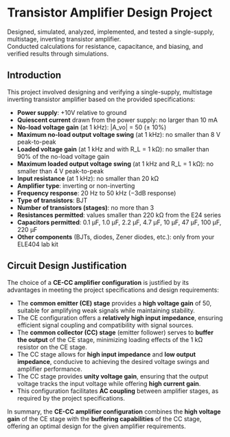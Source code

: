 # Transistor Amplifier Design Project

Designed, simulated, analyzed, implemented, and tested a single-supply, multistage, inverting transistor amplifier.  
Conducted calculations for resistance, capacitance, and biasing, and verified results through simulations.

## Introduction

This project involved designing and verifying a single-supply, multistage inverting transistor amplifier based on the provided specifications:

- **Power supply**: +10V relative to ground
- **Quiescent current** drawn from the power supply: no larger than 10 mA
- **No-load voltage gain** (at 1 kHz): |A_vo| = 50 (± 10%)
- **Maximum no-load output voltage swing** (at 1 kHz): no smaller than 8 V peak-to-peak
- **Loaded voltage gain** (at 1 kHz and with R_L = 1 kΩ): no smaller than 90% of the no-load voltage gain
- **Maximum loaded output voltage swing** (at 1 kHz and R_L = 1 kΩ): no smaller than 4 V peak-to-peak
- **Input resistance** (at 1 kHz): no smaller than 20 kΩ
- **Amplifier type**: inverting or non-inverting
- **Frequency response**: 20 Hz to 50 kHz (−3dB response)
- **Type of transistors**: BJT
- **Number of transistors (stages)**: no more than 3
- **Resistances permitted**: values smaller than 220 kΩ from the E24 series
- **Capacitors permitted**: 0.1 μF, 1.0 μF, 2.2 μF, 4.7 μF, 10 μF, 47 μF, 100 μF, 220 μF
- **Other components** (BJTs, diodes, Zener diodes, etc.): only from your ELE404 lab kit

## Circuit Design Justification

The choice of a **CE-CC amplifier configuration** is justified by its advantages in meeting the project specifications and design requirements:

- The **common emitter (CE) stage** provides a **high voltage gain** of 50, suitable for amplifying weak signals while maintaining stability.
- The CE configuration offers a **relatively high input impedance**, ensuring efficient signal coupling and compatibility with signal sources.
- The **common collector (CC) stage** (emitter follower) serves to **buffer the output** of the CE stage, minimizing loading effects of the 1 kΩ resistor on the CE stage.
- The CC stage allows for **high input impedance** and **low output impedance**, conducive to achieving the desired voltage swings and amplifier performance.
- The CC stage provides **unity voltage gain**, ensuring that the output voltage tracks the input voltage while offering **high current gain**.
- This configuration facilitates **AC coupling** between amplifier stages, as required by the project specifications.

In summary, the **CE-CC amplifier configuration** combines the **high voltage gain** of the CE stage with the **buffering capabilities** of the CC stage, offering an optimal design for the given amplifier requirements.
